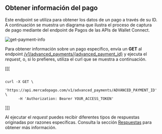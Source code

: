 ## Obtener información del pago

Este endpoint se utiliza para obtener los datos de un pago a través de su ID. A continuación se muestra un diagrama que ilustra el proceso de captura de pago mediante del endpoint de Pagos de las APIs de Wallet Connect.

![get-payment-info](/images/wallet-connect/get-payment-information.es.png)

Para obtener información sobre un pago específico, envía un **GET** al endpoint [/v1/advanced_payments/{advanced_payment_id}](/developers/pt/reference/wallet_connect/_advanced_payments_advanced_payment_id/get) y ejecuta el _request_, o, si lo prefieres, utiliza el curl que se muestra a continuación.

[[[
```curl

curl -X GET \
    'https://api.mercadopago.com/v1/advanced_payments/ADVANCED_PAYMENT_ID' \
      -H 'Authorization: Bearer YOUR_ACCESS_TOKEN'

```
]]]

Al ejecutar el _request_ puedes recibir diferentes tipos de respuestas originadas por razones específicas. Consulta la sección [Respuestas](/developers/es/docs/wallet-connect/payment-flow/capture-payment/responses) para obtener más información.
